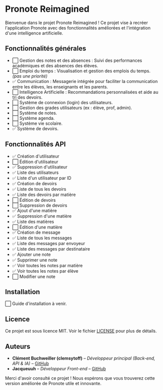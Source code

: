 # Pronote Reimagined

Bienvenue dans le projet Pronote Reimagined ! Ce projet vise à recréer l'application Pronote avec des fonctionnalités améliorées et l'intégration d'une intelligence artificielle.

## Fonctionnalités générales

- ⬜ Gestion des notes et des absences : Suivi des performances académiques et des absences des élèves.
- ⬜ Emploi du temps : Visualisation et gestion des emplois du temps. *(pas une priorité)*
- ✅ Communication : Messagerie intégrée pour faciliter la communication entre les élèves, les enseignants et les parents.
- ⬜ Intelligence Artificielle : Recommandations personnalisées et aide au tri des devoirs.
- ⬜ Système de connexion (login) des utilisateurs.
- ⬜ Gestion des grades utilisateurs (ex : élève, prof, admin).
- ⬜ Système de notes.
- ⬜ Système agenda.
- ⬜ Système vie scolaire.
- ✅ Système de devoirs.

## Fonctionnalités API

- ✅ Création d'utilisateur
- ⬜ Édition d'utilisateur
- ✅ Suppression d'utilisateur
- ✅ Liste des utilisateurs
- ✅ Liste d'un utilisateur par ID
- ✅ Création de devoirs
- ✅ Liste de tous les devoirs
- ✅ Liste des devoirs par matière
- ⬜ Édition de devoirs
- ⬜ Suppression de devoirs
- ✅ Ajout d'une matière
- ✅ Suppression d'une matière
- ✅ Liste des matières
- ⬜ Édition d'une matière
- ✅ Création de message
- ✅ Liste de tous les messages
- ✅ Liste des messages par envoyeur
- ✅ Liste des messages par destinataire
- ✅ Ajouter une note
- ✅ Supprimer une note
- ✅ Voir toutes les notes par matière
- ✅ Voir toutes les notes par élève
- ⬜ Modifier une note

## Installation

⬜ Guide d'installation à venir.

## Licence

Ce projet est sous licence MIT. Voir le fichier [LICENSE](LICENSE) pour plus de détails.

## Auteurs

- **Clément Buchweiller (clemsytoff)** – *Développeur principal (Back-end, API & IA)* – [GitHub](https://github.com/clemsytoff)
- **Jacqueuuh** – *Développeur Front-end* – [GitHub](https://github.com/Jacqueuuh)


Merci d'avoir consulté ce projet ! Nous espérons que vous trouverez cette version améliorée de Pronote utile et innovante.

